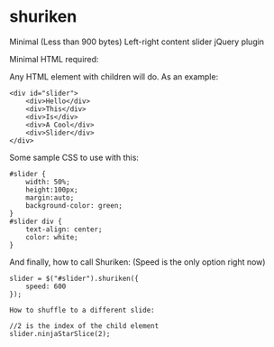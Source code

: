 shuriken
========

Minimal (Less than 900 bytes) Left-right content slider jQuery plugin

Minimal HTML required:

Any HTML element with children will do. As an example:
```
<div id="slider">
	<div>Hello</div>
	<div>This</div>
	<div>Is</div>
	<div>A Cool</div>
	<div>Slider</div>
</div>
```
  Some sample CSS to use with this:
```
#slider {
	width: 50%;
	height:100px;
	margin:auto;
	background-color: green;
}
#slider div {
	text-align: center;
	color: white;
}
```
  
  And finally, how to call Shuriken:
  (Speed is the only option right now)
  
```
slider = $("#slider").shuriken({
	speed: 600
});
```
    
    How to shuffle to a different slide:
    
```
//2 is the index of the child element
slider.ninjaStarSlice(2);
```
